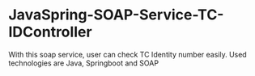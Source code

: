 # JavaSpring-SOAP-Service-TC-IDController
With this soap service, user can check TC Identity number easily. Used technologies are Java, Springboot and SOAP
